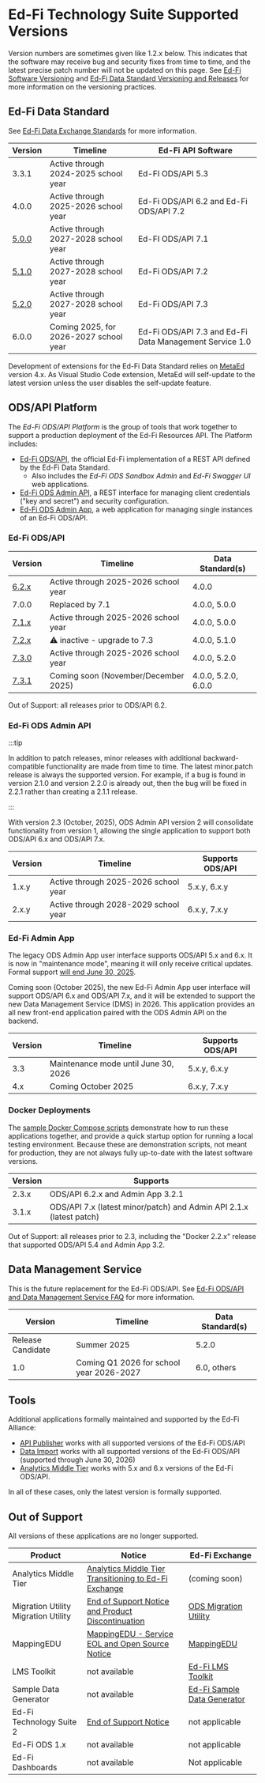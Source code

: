 # Ed-Fi Technology Suite Supported Versions

Version numbers are sometimes given like 1.2.x below. This indicates that the
software may receive bug and security fixes from time to time, and the latest
precise patch number will not be updated on this page. See
[Ed-Fi Software Versioning](/community/sdlc/code-contribution-guidelines/software-versioning)
and
[Ed-Fi Data Standard Versioning and Releases](../1-data-exchange/versioning-and-releases.md)
for more information on the versioning practices.

## Ed-Fi Data Standard

See [Ed-Fi Data Exchange Standards](../1-data-exchange/readme.md) for more information.

| Version                                          | Timeline                               | Ed-Fi API Software                                      |
| ------------------------------------------------ | -------------------------------------- | ------------------------------------------------------- |
| 3.3.1                                            | Active through 2024-2025 school year   | Ed-FI ODS/API 5.3                                       |
| 4.0.0                                            | Active through 2025-2026 school year   | Ed-Fi ODS/API 6.2 and Ed-Fi ODS/API 7.2                 |
| [5.0.0](/reference/data-exchange/data-standard/) | Active through 2027-2028 school year   | Ed-FI ODS/API 7.1                                       |
| [5.1.0](/reference/data-exchange/data-standard/) | Active through 2027-2028 school year   | Ed-Fi ODS/API 7.2                                       |
| [5.2.0](/reference/data-exchange/data-standard/) | Active through 2027-2028 school year   | Ed-Fi ODS/API 7.3                                       |
| 6.0.0                                            | Coming 2025, for 2026-2027 school year | Ed-Fi ODS/API 7.3 and Ed-Fi Data Management Service 1.0 |

Development of extensions for the Ed-Fi Data Standard relies on
[MetaEd](../4-metaed/readme.md) version 4.x. As Visual Studio Code extension,
MetaEd will self-update to the latest version unless the user disables the
self-update feature.

## ODS/API Platform

The _Ed-Fi ODS/API Platform_ is the group of tools that work together to support
a production deployment of the Ed-Fi Resources API. The Platform includes:

* [Ed-Fi ODS/API](../ods-api-platform.mdx), the official Ed-Fi implementation of a REST API
  defined by the Ed-Fi Data Standard.
  * Also includes the _Ed-Fi ODS Sandbox Admin_ and _Ed-Fi Swagger UI_ web
    applications.
* [Ed-Fi ODS Admin API](../3-admin-api/readme.md), a REST interface for managing
  client credentials ("key and secret") and security configuration.
* [Ed-Fi ODS Admin App](../8-admin-app/readme.md), a web application for
  managing single instances of an Ed-Fi ODS/API.

### Ed-Fi ODS/API

| Version                         | Timeline                             | Data Standard(s)    |
| ------------------------------- | ------------------------------------ | ------------------- |
| [6.2.x](/reference/ods-api/6.2) | Active through 2025-2026 school year | 4.0.0               |
| 7.0.0                           | Replaced by 7.1                      | 4.0.0, 5.0.0        |
| [7.1.x](/reference/ods-api/7.1) | Active through 2025-2026 school year | 4.0.0, 5.0.0        |
| [7.2.x](/reference/ods-api/7.2) | ⚠️ inactive - upgrade to 7.3          | 4.0.0, 5.1.0        |
| [7.3.0](/reference/ods-api/)    | Active through 2025-2026 school year | 4.0.0, 5.2.0        |
| [7.3.1](/reference/ods-api/)    | Coming soon (November/December 2025) | 4.0.0, 5.2.0, 6.0.0 |

Out of Support: all releases prior to ODS/API 6.2.

### Ed-Fi ODS Admin API

:::tip

In addition to patch releases, minor releases with additional
backward-compatible functionality are made from time to time. The latest
minor.patch release is always the supported version. For example, if a bug is
found in version 2.1.0 and version 2.2.0 is already out, then the bug will be
fixed in 2.2.1 rather than creating a 2.1.1 release.

:::

With version 2.3 (October, 2025), ODS Admin API version 2 will consolidate
functionality from version 1, allowing the single application to support both
ODS/API 6.x and ODS/API 7.x.

| Version | Timeline                             | Supports ODS/API |
| ------- | ------------------------------------ | ---------------- |
| 1.x.y   | Active through 2025-2026 school year | 5.x.y, 6.x.y     |
| 2.x.y   | Active through 2028-2029 school year | 6.x.y, 7.x.y     |

### Ed-Fi Admin App

The legacy ODS Admin App user interface supports ODS/API 5.x and 6.x. It is now
in "maintenance mode", meaning it will only receive critical updates. Formal
support [will end June 30, 2025](./notifications/admin-app-to-exchange.md).

Coming soon (October 2025), the new Ed-Fi Admin App user interface will support
ODS/API 6.x and ODS/API 7.x, and it will be extended to support the new Data
Management Service (DMS) in 2026. This application provides an all new front-end
application paired with the ODS Admin API on the backend.

| Version | Timeline                             | Supports ODS/API |
| ------- | ------------------------------------ | ---------------- |
| 3.3     | Maintenance mode until June 30, 2026 | 5.x.y, 6.x.y     |
| 4.x     | Coming October 2025                  | 6.x.y, 7.x.y     |

### Docker Deployments

The [sample Docker Compose scripts](../7-docker/readme.mdx) demonstrate how to
run these applications together, and provide a quick startup option for running
a local testing environment. Because these are demonstration scripts, not meant
for production, they are not always fully up-to-date with the latest software
versions.

| Version | Supports                                                            |
| ------- | ------------------------------------------------------------------- |
| 2.3.x   | ODS/API 6.2.x and Admin App 3.2.1                                   |
| 3.1.x   | ODS/API 7.x (latest minor/patch) and Admin API 2.1.x (latest patch) |

Out of Support: all releases prior to 2.3, including the "Docker 2.2.x" release
that supported ODS/API 5.4 and Admin App 3.2.

## Data Management Service

This is the future replacement for the Ed-Fi ODS/API. See
[Ed-Fi ODS/API and Data Management Service FAQ](./api-faq.md) for more
information.

| Version           | Timeline                                 | Data Standard(s) |
| ----------------- | ---------------------------------------- | ---------------- |
| Release Candidate | Summer 2025                              | 5.2.0            |
| 1.0               | Coming Q1 2026 for school year 2026-2027 | 6.0, others      |

## Tools

Additional applications formally maintained and supported by the Ed-Fi Alliance:

* [API Publisher](../5-api-publisher/readme.md) works with all supported
  versions of the Ed-Fi ODS/API
* [Data Import](../6-data-import/readme.md) works with all supported versions of
  the Ed-Fi ODS/API (supported through June 30, 2026)
* [Analytics Middle Tier](../9-analytics-middle-tier/readme.md) works with 5.x
and 6.x
  versions of the Ed-Fi ODS/API.

In all of these cases, only the latest version is formally supported.

## Out of Support

All versions of these applications are no longer supported.

| Product                             | Notice                                                                            | Ed-Fi Exchange                                                                                                            |
| ----------------------------------- | --------------------------------------------------------------------------------- | ------------------------------------------------------------------------------------------------------------------------- |
| Analytics Middle Tier               | [Analytics Middle Tier Transitioning to Ed-Fi Exchange](./notifications/amt.md)   | (coming soon)                                                                                                             |
| Migration Utility Migration Utility | [End of Support Notice and Product Discontinuation](./notifications/migration.md) | [ODS Migration Utility](https://edfi.atlassian.net/wiki/spaces/EXCHANGE/pages/22492292/Migration+Utility)                 |
| MappingEDU                          | [MappingEDU - Service EOL and Open Source Notice](./notifications/mappingedu.md)  | [MappingEDU](https://edfi.atlassian.net/wiki/spaces/EXCHANGE/pages/22496563/MappingEDU)                                   |
| LMS Toolkit                         | not available                                                                     | [Ed-Fi LMS Toolkit](https://edfi.atlassian.net/wiki/spaces/EXCHANGE/pages/22498933/Ed-Fi+LMS+Toolkit)                     |
| Sample Data Generator               | not available                                                                     | [Ed-Fi Sample Data Generator](https://edfi.atlassian.net/wiki/spaces/EXCHANGE/pages/22495849/Ed-Fi+Sample+Data+Generator) |
| Ed-Fi Technology Suite 2            | [End of Support Notice](./notifications/suite-two.md)                             | not applicable                                                                                                            |
| Ed-Fi ODS 1.x                       | not available                                                                     | not applicable                                                                                                            |
| Ed-Fi Dashboards                    | not available                                                                     | Not applicable                                                                                                             |
